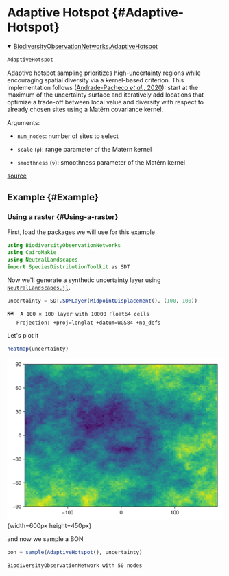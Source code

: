 
# Adaptive Hotspot {#Adaptive-Hotspot}
<details class='jldocstring custom-block' open>
<summary><a id='BiodiversityObservationNetworks.AdaptiveHotspot-reference-samplers-adaptivehotspot' href='#BiodiversityObservationNetworks.AdaptiveHotspot-reference-samplers-adaptivehotspot'><span class="jlbinding">BiodiversityObservationNetworks.AdaptiveHotspot</span></a> <Badge type="info" class="jlObjectType jlType" text="Type" /></summary>



```julia
AdaptiveHotspot
```


Adaptive hotspot sampling prioritizes high-uncertainty regions while encouraging spatial diversity via a kernel-based criterion. This implementation follows ([Andrade-Pacheco _et al._, 2020](/bibliography#Andrade-Pacheco2020FinHot)): start at the maximum of the uncertainty surface and iteratively add locations that optimize a trade-off between local value and diversity with respect to already chosen sites using a Matérn covariance kernel.

Arguments:
- `num_nodes`: number of sites to select
  
- `scale` (`ρ`): range parameter of the Matérn kernel
  
- `smoothness` (`ν`): smoothness parameter of the Matérn kernel
  


<Badge type="info" class="source-link" text="source"><a href="https://github.com/PoisotLab/BiodiversityObservationNetworks.jl/blob/2ed8696b3d44b3b2c793acc5356a58f221dd8b47/src/samplers/adaptivehotspot.jl#L1-L15" target="_blank" rel="noreferrer">source</a></Badge>

</details>


## Example {#Example}

### Using a raster {#Using-a-raster}

First, load the packages we will use for this example

```julia
using BiodiversityObservationNetworks
using CairoMakie
using NeutralLandscapes
import SpeciesDistributionToolkit as SDT
```


Now we&#39;ll generate a synthetic uncertainty layer using [`NeutralLandscapes.jl`](http://docs.ecojulia.org/NeutralLandscapes.jl/dev/).

```julia
uncertainty = SDT.SDMLayer(MidpointDisplacement(), (100, 100))
```


```ansi
🗺️  A 100 × 100 layer with 10000 Float64 cells
   Projection: +proj=longlat +datum=WGS84 +no_defs
```


Let&#39;s plot it

```julia
heatmap(uncertainty)
```

![](ucyajol.png){width=600px height=450px}

and now we sample a BON

```julia
bon = sample(AdaptiveHotspot(), uncertainty)
```


```ansi
BiodiversityObservationNetwork with 50 nodes
```

